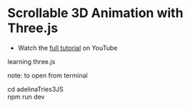 # Scrollable 3D Animation with Three.js

- Watch the [full tutorial](https://youtu.be/Q7AOvWpIVHU) on YouTube

learning three.js

note: to open from terminal

cd adelinaTries3JS <br>
npm run dev
